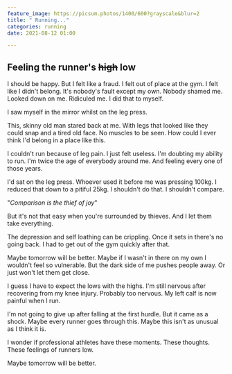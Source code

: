 ```yaml
---
feature_image: https://picsum.photos/1400/600?grayscale&blur=2
title: " Running..."
categories: running
date: 2021-08-12 01:00

---
```

## Feeling the runner's ~~high~~ low

I should be happy. But I felt like a fraud. I felt out of place at the gym. I felt like I didn't belong. It's nobody's fault except my own. Nobody shamed me. Looked down on me. Ridiculed me. I did that to myself.

I saw myself in the mirror whilst on the leg press.

This, skinny old man stared back at me. With legs that looked like they could snap and a tired old face. No muscles to be seen. How could I ever think I'd belong in a place like this.

I couldn't run because of leg pain. I just felt useless. I'm doubting my ability to run. I'm twice the age of everybody around me. And feeling every one of those years.

I'd sat on the leg press. Whoever used it before me was pressing 100kg. I reduced that down to a pitiful 25kg. I shouldn't do that. I shouldn't compare.

"_Comparison is the thief of joy_"

But it's not that easy when you're surrounded by thieves. And I let them take everything.

The depression and self loathing can be crippling. Once it sets in there's no going back. I had to get out of the gym quickly after that.

Maybe tomorrow will be better. Maybe if I wasn't in there on my own I wouldn't feel so vulnerable. But the dark side of me pushes people away. Or just won't let them get close.

I guess I have to expect the lows with the highs. I'm still nervous after recovering from my knee injury. Probably too nervous. My left calf is now painful when I run.

I'm not going to give up after falling at the first hurdle. But it came as a shock. Maybe every runner goes through this. Maybe this isn't as unusual as I think it is.

I wonder if professional athletes have these moments. These thoughts. These feelings of runners low.

Maybe tomorrow will be better.
